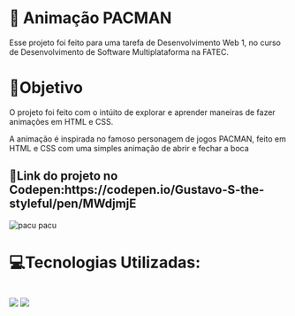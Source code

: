 <h1>📱 Animação PACMAN</h1>
<p>Esse projeto foi feito para uma tarefa de Desenvolvimento Web 1, no curso de Desenvolvimento de Software Multiplataforma na FATEC.</p>
<h1>📝Objetivo</h1>
<p>O projeto foi feito com o intúito de explorar e aprender maneiras de fazer animações em HTML e CSS.</p>
<p>A animação é inspirada no famoso personagem de jogos PACMAN, feito em HTML e CSS com uma simples animação de abrir e fechar a boca</p>
<h2>🔗Link do projeto no Codepen:https://codepen.io/Gustavo-S-the-styleful/pen/MWdjmjE</h2>

![pacu pacu](https://github.com/schizary/PACMAN-CSS/assets/161368632/51dbb324-8ba4-4d7a-a1a3-8709fcb0a33a)


<h1>💻Tecnologias Utilizadas:</h1>
<div style="display: inline_block"> <br/>
    <img src="https://img.shields.io/badge/HTML5-E34F26?style=for-the-badge&logo=html5&logoColor=white"/>
    <img src="https://img.shields.io/badge/CSS-239120?&style=for-the-badge&logo=css3&logoColor=white"/>
</div>
